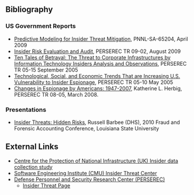 ## Bibliography

### US Government Reports

- [Predictive Modeling for Insider Threat
  Mitigation](http://www.pnl.gov/coginformatics/media/pdf/tr-pacman-65204.pdf),
  PNNL-SA-65204, April 2009
- [Insider Risk Evaluation and
  Audit](http://www.dhra.mil/perserec/reports.html#TR0902), PERSEREC TR
  09-02, August 2009
- [Ten Tales of Betrayal: The Threat to Corporate Infrastructures by
  Information Technology Insiders Analysis and
  Observations](http://www.dhra.mil/perserec/reports.html#TR0513),
  PERSEREC TR 05-15 September 2005
- [Technological, Social, and Economic Trends That are Increasing U.S.
  Vulnerability to Insider
  Espionage](http://www.dhra.mil/perserec/reports.html#TR0510), PERSEREC
  TR 05-10 May 2005
- [Changes in Espionage by Americans:
  1947-2007](http://www.fas.org/sgp/library/changes.pdf), Katherine L.
  Herbig, PERSEREC TR 08-05, March 2008.

### Presentations

- [Insider Threats: Hidden
  Risks](http://www.bus.lsu.edu/fraud/2010/barbee.pdf), Russell Barbee
  (DHS), 2010 Fraud and Forensic Accounting Conference, Louisiana State
  University

## External Links

- [Centre for the Protection of National Infrastructure (UK) Insider
  data collection
  study](http://www.cpni.gov.uk/advice/Personnel-security1/Insider-threats/)
- [Software Engineering Institute (CMU) Insider Threat
  Center](http://www.cert.org/insider_threat/)
- [Defense Personnel and Security Research Center
  (PERSEREC)](http://www.dhra.mil/perserec/)
  - [Insider Threat
    Page](http://www.dhra.mil/perserec/osg/t1threat/insider-threat.htm)